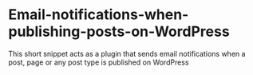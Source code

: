 # Email-notifications-when-publishing-posts-on-WordPress
This short snippet acts as a plugin that sends email notifications when a post, page or any post type is published on WordPress
